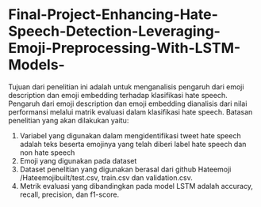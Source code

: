 # Final-Project-Enhancing-Hate-Speech-Detection-Leveraging-Emoji-Preprocessing-With-LSTM-Models-

Tujuan dari penelitian ini adalah untuk menganalisis pengaruh dari emoji description dan emoji embedding terhadap klasifikasi hate speech. Pengaruh dari emoji description dan emoji embedding dianalisis dari nilai performansi melalui matrik evaluasi dalam klasifikasi hate speech.
Batasan penelitian yang akan dilakukan yaitu:
1.	Variabel yang digunakan dalam mengidentifikasi tweet hate speech adalah teks beserta emojinya yang telah diberi label hate speech dan non hate speech
2.	Emoji yang digunakan pada dataset
3.	Dataset	penelitian	yang   digunakan	berasal	dari	github	Hateemoji
/Hateemojibuilt/test.csv, train.csv dan validation.csv.
4.	Metrik evaluasi yang dibandingkan pada model LSTM adalah accuracy, recall, precision, dan f1-score.

